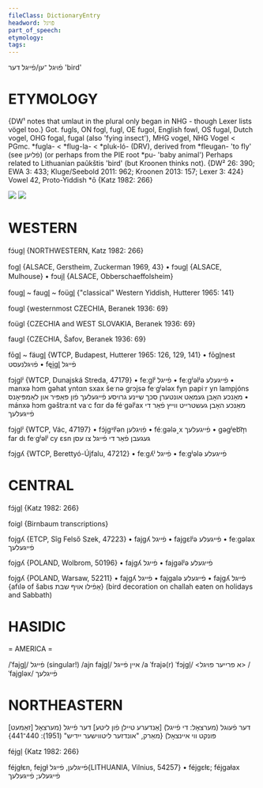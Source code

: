```yaml
---
fileClass: DictionaryEntry
headword: פֿויגל
part_of_speech: 
etymology: 
tags: 
---
```

פֿויגל
־ען/פֿייגל
דער
'bird'

ETYMOLOGY
===========
{DW¹ notes that umlaut in the plural only began in NHG - though Lexer lists vögel too.}
Got. fugls, ON fogl, fugl, OE fugol, English fowl, OS fugal, Dutch vogel, OHG fogal, fugal (also 'fying insect'), MHG vogel, NHG Vogel < PGmc. *fugla- < *flug-la- < *pluk-ló- (DRV), derived from *fleugan- 'to fly' (see פֿליִען) (or perhaps from the PIE root *pu- 'baby animal')
Perhaps related to Lithuanian paũkštis 'bird' (but Kroonen thinks not). 
{DW² 26: 390; EWA 3: 433; Kluge/Seebold 2011: 962; Kroonen 2013: 157; Lexer 3: 424}
Vowel 42, Proto-Yiddish *ō
{Katz 1982: 266}

![](https://ia802902.us.archive.org/9/items/Yiddish-Dialect-Maps/Herzog5-23-25-EybrshteReykhernFeygl-LoweringOfVowel22-LexicalIrregularities-179.jpg)
![](https://ia802902.us.archive.org/9/items/Yiddish-Dialect-Maps/Herzog5-74-Feygl-203.jpg)

WESTERN
========

fɔ́ugl̩ {NORTHWESTERN, Katz 1982: 266}

fogl̩ {ALSACE, Gerstheim, Zuckerman 1969, 43}
	•	fɔugl̩ {ALSACE, Mulhouse}
	•	fɔujl̩ {ALSACE, Obberschaeffolsheim}

fougl̥ ~ faugl̥ ~ foügl̥ {"classical" Western Yiddish, Hutterer 1965: 141}

fougl {westernmost CZECHIA, Beranek 1936: 69}

foügl {CZECHIA and WEST SLOVAKIA, Beranek 1936: 69}

faugl {CZECHIA, Šafov, Beranek 1936: 69}

fōgl̥ ~ fäugl̥ {WTCP, Budapest, Hutterer 1965: 126, 129, 141}
	•	fōgl̥nest פֿויגלנעסט
	•	fęi̯gl̥ פֿייגל

fɔjglʲ {WTCP, Dunajská Streda, 47179}
	•	feːglʲ פֿייגל
	•	feːgʲəlʲə פֿייגעלע
	•	manxə hɔm gəhat yntαn sxax šeˑnə grɔjsə feˑgʲələx fyn papiˑr yn lampjóns מאַנכע האָבן געמאַט אונטערן סכך שיינע גרויסע פֿייגעלעך פֿון פּאַפּיר און לאַמפּיאָנס
	•	mánxə hɔm gəštraːnt vaˑc fαr də féˑgəlʲax מאַנכע האָבן געשטרייט ווייץ פֿאַר די פֿייגעלעך

fɔjglʲ {WTCP, Vác, 47197}
	•	fɔ́jgᵊlʲən פֿויגלען
	•	féːgələ˰x פֿייגעלעך
	•	gəgʲeb͡m̩ far dɩ feˑgʲəlʲ cy ɛsn געגעבן פֿאַר די פֿייגל צו עסן

fɔjgʎ {WTCP, Berettyó-Újfalu, 47212}
	•	feːgʎʲ פֿייגל
	•	feːgʲələ פֿייגעלע

CENTRAL
========

fɔ́jgl̩ {Katz 1982: 266}

foigl {Birnbaum transcriptions}

fojgʎ {ETCP, Sîg Felső Szek, 47223}
	•	fajgʎ פֿייגל
	•	fajgɛlʲə פֿייגעלע
	•	feːgələx פֿייגעלעך

fojgʎ {POLAND, Wolbrom, 50196}
	•	fajgʎ פֿייגל
	•	fajgəlʲə פֿייגעלע

fojgʎ {POLAND, Warsaw, 52211}
	•	fajgʎ פֿייגל
	•	fajgalə פֿייגעלע
	•	fajgʎ פֿייגל {afɩlə of šabɩs אַפֿילו אויף שבת} (bird decoration on challah eaten on holidays and Sabbath)

HASIDIC
=======
= AMERICA = 

/ˈfajgl̥/ פֿייגל (singular!)
/ajn fajgl̩/ איין פֿייגל
/a ˈfrajə(r) ˈfɔjgl̩/ <א פרייער פויגל>
/ˈfajgləx/ פֿייגלעך

NORTHEASTERN
==============

[זאַמעט] דער פֿעוגל (מערצאָל: די פֿייגל)
[אַנדערע טיילן פֿון ליטע] דער פֿייגל (מערצאָל פּונקט ווי איינצאָל)
{מאַרק, "אונדזער ליטווישער ייִדיש" (1951): 440־441}

féjgl̩ {Katz 1982: 266}

féjgɫɛn, fejgɫ פֿייגלען, פֿייגל{LITHUANIA, Vilnius, 54257}
	•	féjgɛɫɛ; féjgaɫax פֿייגעלע; פֿייגעלעך
